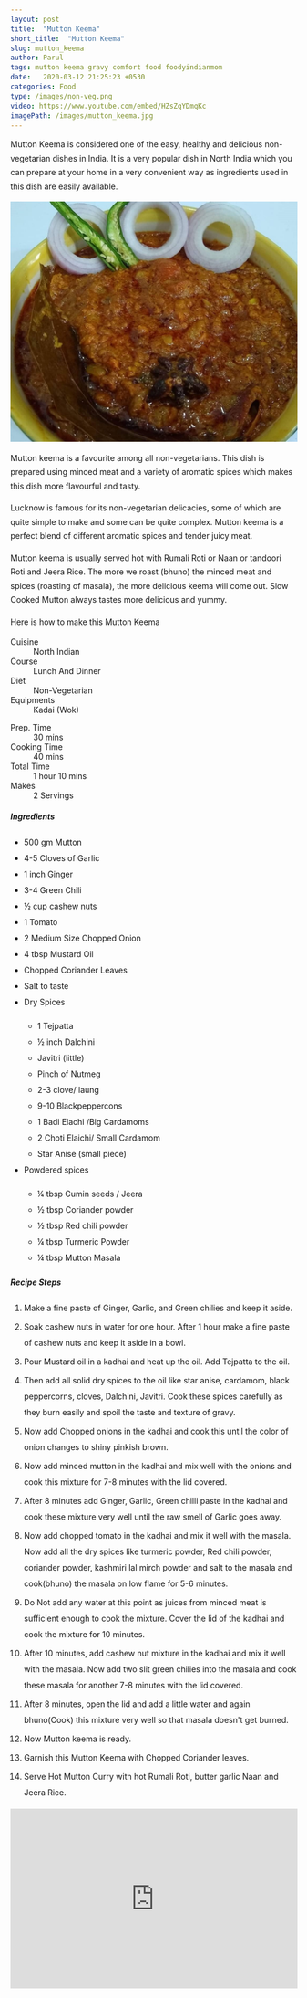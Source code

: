 ```yaml
---
layout: post
title:  "Mutton Keema"
short_title:  "Mutton Keema"
slug: mutton_keema
author: Parul
tags: mutton keema gravy comfort food foodyindianmom
date:   2020-03-12 21:25:23 +0530
categories: Food
type: /images/non-veg.png
video: https://www.youtube.com/embed/HZsZqYDmqKc
imagePath: /images/mutton_keema.jpg
---
```

<p class="text-justify" style="line-height: 175%;">
Mutton Keema is considered one of the easy, healthy and delicious non-vegetarian dishes in India. It is a very popular dish in North India which you can prepare at your home in a very convenient way as ingredients used in this dish are easily available.
</p>

<div class="row">
    <div class="col-md-12"><img src="../images/mutton_keema.jpg" alt="" class="rounded img-fluid mb-2"></div>
</div>

<p class="text-justify" style="line-height: 175%;">
Mutton keema is a favourite among all non-vegetarians. This dish is prepared using minced meat and a variety of aromatic spices  which makes this dish more flavourful and tasty.
</p>

<p class="text-justify" style="line-height: 175%;">
Lucknow is famous for its non-vegetarian delicacies, some of which are quite simple to make and some can be quite complex. Mutton keema is a perfect blend of different aromatic spices and tender juicy meat.
</p>

<p class="text-justify" style="line-height: 175%;">
Mutton keema is usually served hot with Rumali Roti or Naan or tandoori Roti and Jeera Rice. The more we roast (bhuno) the minced meat and spices (roasting of masala), the more delicious keema will come out. Slow Cooked Mutton always tastes more delicious and yummy.
</p>

<p class="text-justify" style="line-height: 175%;">
Here is how to make this Mutton Keema
</p>

<div class="row">
    <div class="col-md-6">
        <dl class="row">
            <dt class="col-sm-4">Cuisine</dt><dd class="col-sm-7">North Indian</dd>
            <dt class="col-sm-4">Course</dt><dd class="col-sm-7">Lunch And Dinner</dd>
            <dt class="col-sm-4">Diet</dt><dd class="col-sm-7">Non-Vegetarian</dd>
            <dt class="col-sm-4">Equipments</dt><dd class="col-sm-7">Kadai (Wok)</dd>
        </dl>
    </div>
    <div class="col-md-6">
        <dl class="row">
            <dt class="col-sm-5">Prep. Time</dt><dd class="col-sm-7">30 mins</dd>
            <dt class="col-sm-5">Cooking Time</dt><dd class="col-sm-7">40 mins</dd>
            <dt class="col-sm-5">Total Time</dt><dd class="col-sm-7">1 hour 10 mins</dd>
            <dt class="col-sm-5">Makes</dt><dd class="col-sm-7">2 Servings</dd>
        </dl>
    </div>
</div>

<div class="recipe-section-divider"></div>
<div class="row" id="ingredients">
    <div class="col-md-12"><h5 class="font-weight-bold">Ingredients</h5></div>
</div>
<div class="row">
    <div class="col-md-12">
        <ul class="post-list" style="line-height: 200%">
            <li>500 gm Mutton</li>
            <li>4-5 Cloves of Garlic</li>
            <li>1 inch Ginger</li>
            <li>3-4 Green Chili</li>
            <li>½ cup cashew nuts</li>
            <li>1 Tomato</li>
            <li>2 Medium Size Chopped Onion</li>
            <li>4 tbsp Mustard Oil</li>
            <li>Chopped Coriander Leaves</li>
            <li>Salt to taste</li>
            <li>Dry Spices</li>
            <ul>
                <li>1 Tejpatta</li>
                <li>½ inch Dalchini</li>
                <li>Javitri (little)</li>
                <li>Pinch of Nutmeg</li>
                <li>2-3 clove/ laung</li>
                <li>9-10 Blackpeppercons</li>
                <li>1 Badi Elachi /Big Cardamoms</li>
                <li>2 Choti Elaichi/ Small Cardamom</li>
                <li>Star Anise (small piece)</li>
            </ul>
            <li>Powdered spices</li>
            <ul>
                <li>¼ tbsp Cumin seeds / Jeera</li>
                <li>½ tbsp Coriander powder</li>
                <li>½ tbsp Red chili powder</li>
                <li>¼ tbsp Turmeric Powder</li>
                <li>¼ tbsp Mutton Masala</li>
            </ul>
        </ul>
    </div>
</div>

<div class="recipe-section-divider"></div>
<div class="row" id="recipe">
    <div class="col-md-12"><h5 class="font-weight-bold">Recipe Steps</h5></div>
</div>
<div class="row">
    <div class="col-md-12">
        <ol class="post-list text-justify" style="line-height: 200%">
            <li style="margin-bottom:5px;">Make a fine paste of Ginger, Garlic, and Green chilies and keep it aside.</li>
            <li style="margin-bottom:5px;">Soak cashew nuts in water for one hour. After 1 hour make a fine paste of cashew nuts and keep it aside in a bowl.</li>
            <li style="margin-bottom:5px;">Pour Mustard oil in a kadhai and heat up the oil. Add Tejpatta to the oil.</li>
            <li style="margin-bottom:5px;">Then add all solid dry spices to the oil like star anise, cardamom, black peppercorns, cloves, Dalchini,  Javitri. Cook these spices carefully as they burn easily and spoil the taste and texture of gravy.</li>
            <li style="margin-bottom:5px;">Now add Chopped onions in the kadhai and cook this until the color of onion changes to shiny pinkish brown.</li>
            <li style="margin-bottom:5px;">Now add minced mutton in the kadhai and mix well with the onions and cook this mixture for 7-8 minutes with the lid covered.</li>
            <li style="margin-bottom:5px;">After 8 minutes add Ginger, Garlic, Green chilli paste in the kadhai and cook these mixture very well until the raw smell of Garlic goes away.</li>
            <li style="margin-bottom:5px;">Now add chopped tomato in the kadhai and mix it well with the masala. Now add all the dry spices like turmeric powder, Red chili powder, coriander powder, kashmiri lal mirch powder and salt to the masala and cook(bhuno) the masala on low flame for 5-6 minutes.</li>
            <li style="margin-bottom:5px;">Do Not add any water at this point as juices from minced meat is sufficient enough to cook the mixture. Cover the lid of the kadhai and cook the mixture for 10 minutes.</li>
            <li style="margin-bottom:5px;">After 10 minutes, add cashew nut mixture in the kadhai and mix it well with the masala. Now add two slit green chilies into the masala and cook these masala for another 7-8 minutes with the lid covered.</li>
            <li style="margin-bottom:5px;">After 8 minutes, open the lid and add a little water and again bhuno(Cook) this  mixture very well so that masala doesn't get burned.</li>
            <li style="margin-bottom:5px;">Now Mutton keema is ready.</li>
            <li style="margin-bottom:5px;">Garnish this Mutton Keema with Chopped Coriander leaves.</li>
            <li style="margin-bottom:5px;">Serve Hot Mutton Curry with hot Rumali Roti, butter garlic Naan and Jeera Rice.</li>
        </ol>
    </div>
</div>
<div class="row" id="video">
    <div class="col-md-12">
        <div class="embed-responsive embed-responsive-16by9">
            <iframe width="100%" height="315" src="https://www.youtube.com/embed/HZsZqYDmqKc" frameborder="0" allow="accelerometer; autoplay; encrypted-media; gyroscope; picture-in-picture" allowfullscreen></iframe>
        </div>
    </div>
</div>
<br>
